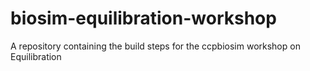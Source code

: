 # biosim-equilibration-workshop
A repository containing the build steps for the ccpbiosim workshop on Equilibration
